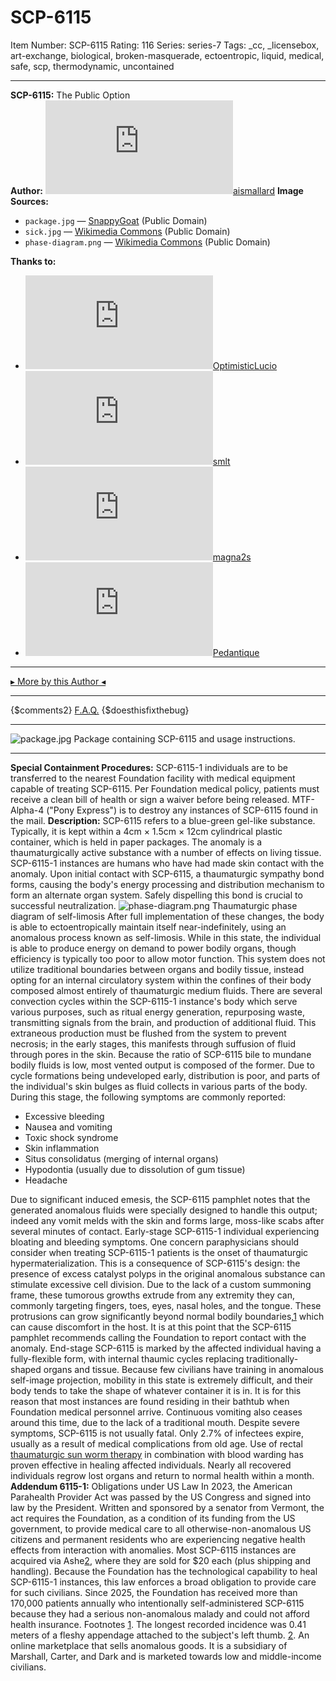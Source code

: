 # SCP-6115
Item Number: SCP-6115
Rating: 116
Series: series-7
Tags: _cc, _licensebox, art-exchange, biological, broken-masquerade, ectoentropic, liquid, medical, safe, scp, thermodynamic, uncontained

---

**SCP-6115:** The Public Option  
**Author:** [![aismallard](https://www.wikidot.com/avatar.php?userid=4598089&amp;size=small&amp;timestamp=1728834530)](http://www.wikidot.com/user:info/aismallard)[aismallard](http://www.wikidot.com/user:info/aismallard)
**Image Sources:**
  * `package.jpg` — [SnappyGoat](https://snappygoat.com/free-public-domain-images-cardboard_box_box_gift_0/0PbYeuuutu7zyAX6aETY6qDTikLvBmRtSRecmnKcW90.html#,0,0.625b58c4beb9b5f6b3c2bf6593fd1e960c7e98b5) (Public Domain)
  * `sick.jpg` — [Wikimedia Commons](https://commons.wikimedia.org/wiki/File:Grover%27s_disease,_advanced_case.JPG) (Public Domain)
  * `phase-diagram.png` — [Wikimedia Commons](https://commons.wikimedia.org/wiki/File:Phase_diagram_hydrogen_peroxide_water.svg) (Public Domain)

**Thanks to:**
  * [![OptimisticLucio](https://www.wikidot.com/avatar.php?userid=3199573&amp;size=small&amp;timestamp=1728834530)](http://www.wikidot.com/user:info/optimisticlucio)[OptimisticLucio](http://www.wikidot.com/user:info/optimisticlucio)
  * [![smlt](https://www.wikidot.com/avatar.php?userid=3291477&amp;size=small&amp;timestamp=1728834530)](http://www.wikidot.com/user:info/smlt)[smlt](http://www.wikidot.com/user:info/smlt)
  * [![magna2s](https://www.wikidot.com/avatar.php?userid=3499685&amp;size=small&amp;timestamp=1728834530)](http://www.wikidot.com/user:info/magna2s)[magna2s](http://www.wikidot.com/user:info/magna2s)
  * [![Pedantique](https://www.wikidot.com/avatar.php?userid=3118444&amp;size=small&amp;timestamp=1728834530)](http://www.wikidot.com/user:info/pedantique)[Pedantique](http://www.wikidot.com/user:info/pedantique)

* * *
[▸ More by this Author ◂](https://scpwiki.com/aismallard)
* * *
{$comments2}
[F.A.Q.](https://scp-wiki.wikidot.com/component:info-ayers)
{$doesthisfixthebug}
* * *
![package.jpg](https://scp-wiki.wdfiles.com/local--files/scp-6115/package.jpg)
Package containing SCP-6115 and usage instructions.
* * *
**Special Containment Procedures:** SCP-6115-1 individuals are to be transferred to the nearest Foundation facility with medical equipment capable of treating SCP-6115. Per Foundation medical policy, patients must receive a clean bill of health or sign a waiver before being released.
MTF-Alpha-4 ("Pony Express") is to destroy any instances of SCP-6115 found in the mail.
**Description:** SCP-6115 refers to a blue-green gel-like substance. Typically, it is kept within a 4cm × 1.5cm × 12cm cylindrical plastic container, which is held in paper packages. The anomaly is a thaumaturgically active substance with a number of effects on living tissue.
SCP-6115-1 instances are humans who have had made skin contact with the anomaly.
Upon initial contact with SCP-6115, a thaumaturgic sympathy bond forms, causing the body's energy processing and distribution mechanism to form an alternate organ system. Safely dispelling this bond is crucial to successful neutralization.
![phase-diagram.png](https://scp-wiki.wdfiles.com/local--files/scp-6115/phase-diagram.png)
Thaumaturgic phase diagram of self-limosis
After full implementation of these changes, the body is able to ectoentropically maintain itself near-indefinitely, using an anomalous process known as self-limosis. While in this state, the individual is able to produce energy on demand to power bodily organs, though efficiency is typically too poor to allow motor function.
This system does not utilize traditional boundaries between organs and bodily tissue, instead opting for an internal circulatory system within the confines of their body composed almost entirely of thaumaturgic medium fluids. There are several convection cycles within the SCP-6115-1 instance's body which serve various purposes, such as ritual energy generation, repurposing waste, transmitting signals from the brain, and production of additional fluid.
This extraneous production must be flushed from the system to prevent necrosis; in the early stages, this manifests through suffusion of fluid through pores in the skin. Because the ratio of SCP-6115 bile to mundane bodily fluids is low, most vented output is composed of the former. Due to cycle formations being undeveloped early, distribution is poor, and parts of the individual's skin bulges as fluid collects in various parts of the body.
During this stage, the following symptoms are commonly reported:
  * Excessive bleeding
  * Nausea and vomiting
  * Toxic shock syndrome
  * Skin inflammation
  * Situs consolidatus (merging of internal organs)
  * Hypodontia (usually due to dissolution of gum tissue)
  * Headache

Due to significant induced emesis, the SCP-6115 pamphlet notes that the generated anomalous fluids were specially designed to handle this output; indeed any vomit melds with the skin and forms large, moss-like scabs after several minutes of contact.
Early-stage SCP-6115-1 individual experiencing bloating and bleeding symptoms.
One concern paraphysicians should consider when treating SCP-6115-1 patients is the onset of thaumaturgic hypermaterialization. This is a consequence of SCP-6115's design: the presence of excess catalyst polyps in the original anomalous substance can stimulate excessive cell division. Due to the lack of a custom summoning frame, these tumorous growths extrude from any extremity they can, commonly targeting fingers, toes, eyes, nasal holes, and the tongue. These protrusions can grow significantly beyond normal bodily boundaries,[1](javascript:;) which can cause discomfort in the host.
It is at this point that the SCP-6115 pamphlet recommends calling the Foundation to report contact with the anomaly.
End-stage SCP-6115 is marked by the affected individual having a fully-flexible form, with internal thaumic cycles replacing traditionally-shaped organs and tissue. Because few civilians have training in anomalous self-image projection, mobility in this state is extremely difficult, and their body tends to take the shape of whatever container it is in. It is for this reason that most instances are found residing in their bathtub when Foundation medical personnel arrive.
Continuous vomiting also ceases around this time, due to the lack of a traditional mouth.
Despite severe symptoms, SCP-6115 is not usually fatal. Only 2.7% of infectees expire, usually as a result of medical complications from old age. Use of rectal [thaumaturgic sun worm therapy](/scp-4470) in combination with blood warding has proven effective in healing affected individuals. Nearly all recovered individuals regrow lost organs and return to normal health within a month.
**Addendum 6115-1:** Obligations under US Law
In 2023, the American Parahealth Provider Act was passed by the US Congress and signed into law by the President. Written and sponsored by a senator from Vermont, the act requires the Foundation, as a condition of its funding from the US government, to provide medical care to all otherwise-non-anomalous US citizens and permanent residents who are experiencing negative health effects from interaction with anomalies.
Most SCP-6115 instances are acquired via Ashe[2](javascript:;), where they are sold for $20 each (plus shipping and handling). Because the Foundation has the technological capability to heal SCP-6115-1 instances, this law enforces a broad obligation to provide care for such civilians. Since 2025, the Foundation has received more than 170,000 patients annually who intentionally self-administered SCP-6115 because they had a serious non-anomalous malady and could not afford health insurance.
Footnotes
[1](javascript:;). The longest recorded incidence was 0.41 meters of a fleshy appendage attached to the subject's left thumb.
[2](javascript:;). An online marketplace that sells anomalous goods. It is a subsidiary of Marshall, Carter, and Dark and is marketed towards low and middle-income civilians.